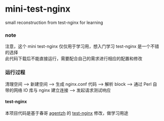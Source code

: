 # mini-test-nginx
small reconstruction from test-nginx for learning

### note
注意，这个 mini test-nginx 仅仅用于学习用，想入门学习 test-nginx 是一个不错的选择  
此代码下载后不能直接运行，需要配合自己的需求进行相应的配置和修改  

### 运行过程
清理空间 --> 新建空间 --> 生成 nginx.conf 代码 --> 解析 block --> 通过 Perl 自带的网络 IO 库与 nginx 建立连接 --> 发起请求测试响应  

#### test-nginx 
本项目代码是基于春哥 [agentzh](https://github.com/agentzh) 的 [test-nginx](https://github.com/openresty/test-nginx/) 修改，做学习用途
